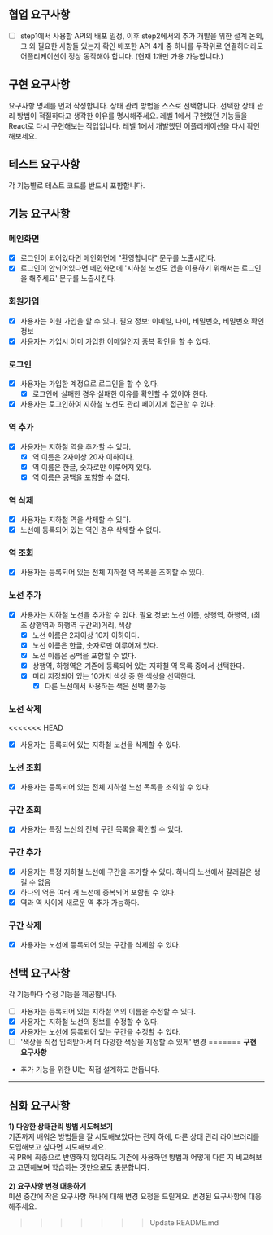 ## 협업 요구사항

- [ ] step1에서 사용할 API의 배포 일정, 이후 step2에서의 추가 개발을 위한 설계 논의, 그 외 필요한 사항들 있는지 확인
      배포한 API 4개 중 하나를 무작위로 연결하더라도 어플리케이션이 정상 동작해야 합니다. (현재 1개만 가용 가능합니다.)

## 구현 요구사항

요구사항 명세를 먼저 작성합니다.
상태 관리 방법을 스스로 선택합니다. 선택한 상태 관리 방법이 적절하다고 생각한 이유를 명시해주세요.
레벨 1에서 구현했던 기능들을 React로 다시 구현해보는 작업입니다. 레벨 1에서 개발했던 어플리케이션을 다시 확인해보세요.

## 테스트 요구사항

각 기능별로 테스트 코드를 반드시 포함합니다.

## 기능 요구사항

### 메인화면

- [x] 로그인이 되어있다면 메인화면에 "환영합니다" 문구를 노출시킨다.
- [x] 로그인이 안되어있다면 메인화면에 '지하철 노선도 앱을 이용하기 위해서는 로그인을 해주세요' 문구를 노출시킨다.

### 회원가입

- [x] 사용자는 회원 가입을 할 수 있다.
      필요 정보: 이메일, 나이, 비밀번호, 비밀번호 확인 정보
- [x] 사용자는 가입시 이미 가입한 이메일인지 중복 확인을 할 수 있다.

### 로그인

- [x] 사용자는 가입한 계정으로 로그인을 할 수 있다.
  - [x] 로그인에 실패한 경우 실패한 이유를 확인할 수 있어야 한다.
- [x] 사용자는 로그인하여 지하철 노선도 관리 페이지에 접근할 수 있다.

### 역 추가

- [x] 사용자는 지하철 역을 추가할 수 있다.
  - [x] 역 이름은 2자이상 20자 이하이다.
  - [x] 역 이름은 한글, 숫자로만 이루어져 있다.
  - [x] 역 이름은 공백을 포함할 수 없다.

### 역 삭제

- [x] 사용자는 지하철 역을 삭제할 수 있다.
- [x] 노선에 등록되어 있는 역인 경우 삭제할 수 없다.

### 역 조회

- [x] 사용자는 등록되어 있는 전체 지하철 역 목록을 조회할 수 있다.

### 노선 추가

- [x] 사용자는 지하철 노선을 추가할 수 있다.
      필요 정보: 노선 이름, 상행역, 하행역, (최초 상행역과 하행역 구간의)거리, 색상
  - [x] 노선 이름은 2자이상 10자 이하이다.
  - [x] 노선 이름은 한글, 숫자로만 이루어져 있다.
  - [x] 노선 이름은 공백을 포함할 수 없다.
  - [x] 상행역, 하행역은 기존에 등록되어 있는 지하철 역 목록 중에서 선택한다.
  - [x] 미리 지정되어 있는 10가지 색상 중 한 색상을 선택한다.
    - [x] 다른 노선에서 사용하는 색은 선택 불가능

### 노선 삭제

<<<<<<< HEAD
- [x] 사용자는 등록되어 있는 지하철 노선을 삭제할 수 있다.

### 노선 조회

- [x] 사용자는 등록되어 있는 전체 지하철 노선 목록을 조회할 수 있다.

### 구간 조회

- [x] 사용자는 특정 노선의 전체 구간 목록을 확인할 수 있다.

### 구간 추가

- [x] 사용자는 특정 지하철 노선에 구간을 추가할 수 있다.
      하나의 노선에서 갈래길은 생길 수 없음
- [x] 하나의 역은 여러 개 노선에 중복되어 포함될 수 있다.
- [x] 역과 역 사이에 새로운 역 추가 가능하다.

### 구간 삭제

- [x] 사용자는 노선에 등록되어 있는 구간을 삭제할 수 있다.

## 선택 요구사항

각 기능마다 수정 기능을 제공합니다.

- [ ] 사용자는 등록되어 있는 지하철 역의 이름을 수정할 수 있다.
- [x] 사용자는 지하철 노선의 정보를 수정할 수 있다.
- [x] 사용자는 노선에 등록되어 있는 구간을 수정할 수 있다.
- [ ] '색상을 직접 입력받아서 더 다양한 색상을 지정할 수 있게' 변경
=======
**구현 요구사항**
- 추가 기능을 위한 UI는 직접 설계하고 만듭니다.

---
## 심화 요구사항
**1) 다양한 상태관리 방법 시도해보기**<br>
기존까지 배워온 방법들을 잘 시도해보았다는 전제 하에, 다른 상태 관리 라이브러리를 도입해보고 싶다면 시도해보세요.<br>
꼭 PR에 최종으로 반영하지 않더라도 기존에 사용하던 방법과 어떻게 다른 지 비교해보고 고민해보며 학습하는 것만으로도 충분합니다.<br><br>
**2) 요구사항 변경 대응하기**<br>
미션 중간에 작은 요구사항 하나에 대해 변경 요청을 드릴게요. 변경된 요구사항에 대응해주세요.
>>>>>>> Update README.md
